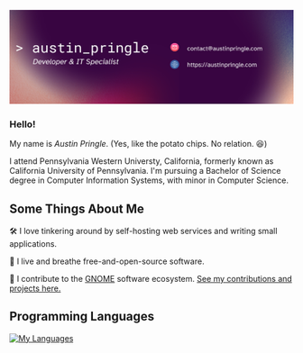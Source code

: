 ![arpringle Banner](./gh_banner.png)

### Hello!

My name is _Austin Pringle_. (Yes, like the potato chips. No relation. 😆)

I attend Pennsylvania Western Universty, California, formerly known as California University of Pennsylvania. I'm pursuing a Bachelor of Science degree in Computer Information Systems, with minor in Computer Science.

## Some Things About Me

🛠️ I love tinkering around by self-hosting web services and writing small applications.

🐧 I live and breathe free-and-open-source software.

👣 I contribute to the [GNOME](https://en.wikipedia.org/wiki/GNOME) software ecosystem. [See my contributions and projects here.](https://gitlab.gnome.org/arpringle)

## Programming Languages
[![My Languages](https://skillicons.dev/icons?i=python,rust,c,cpp,html,css,js)](https://skillicons.dev)
